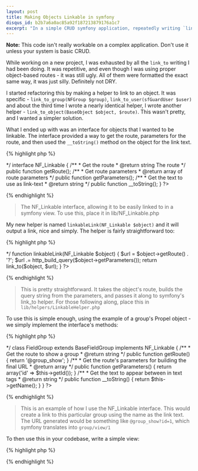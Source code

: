 ```yaml
---
layout: post
title: Making Objects Linkable in symfony
disqus_id: b2b7a6a0ac85a92f187213879176a1c7
excerpt: "In a simple CRUD symfony application, repeatedly writing `link_to` is exhausting. This way is simpler."
---
```


**Note:** This code isn't really workable on a complex application. Don't use it unless your system is basic CRUD.

While working on a new project, I was exhausted by all the `link_to` writing I
had been doing. It was repetitive, and even though I was using proper
object-based routes - it was still ugly. All of them were formatted the exact
same way, it was just silly. Definitely not DRY.

I started refactoring this by making a helper to link to an object. It was
specific - `link_to_group(NFGroup $group)`, `link_to_user(sfGuardUser $user)`
 and about the third time I wrote a nearly identical helper, I wrote another
helper - `link_to_object(BaseObject $object, $route)`. This wasn't pretty, and
I wanted a simpler solution.

What I ended up with was an interface for objects that I wanted to be linkable.
The interface provided a way to get the route, parameters for the route, and
then used the `__toString()` method on the object for the link text.

{% highlight php %}
<?php
/**
 * Makes an object easy to link to by passing it to the
 * linkableLink helper
 *
 * @author Graham Christensen <graham@grahamc.com>
 */
interface NF_Linkable {
	/**
	 * Get the route
	 * @return string The route
	 */
	public function getRoute();

	/**
	 * Get route parameters
	 * @return array of route parameters
	 */
	public function getParameters();

	/**
	 * Get the text to use as link-text
	 * @return string
	 */
	public function __toString();
}
?>
{% endhighlight %}

> The NF_Linkable interface, allowing it to be easily linked to in a symfony
> view. To use this, place it in lib/NF_Linkable.php

My new helper is named `linkableLink(NF_Linkable $object)` and it will output
a link, nice and simply. The helper is fairly straightforward too:

{% highlight php %}
<?php
/**
 * Link to any object extending NF_Linkable
 * @param NF_Linkable $object
 * @return string
 * @author Graham Christensen <graham@grahamc.com>
 */
function linkableLink(NF_Linkable $object) {
	$url = $object->getRoute() . '?';
	$url .= http_build_query($object->getParameters());

	return link_to($object, $url);
}
?>
{% endhighlight %}


> This is pretty straightforward. It takes the object's route, builds the query
> string from the parameters, and passes it along to symfony's link_to helper.
> For those following along, place this in `lib/helpers/LinkableHelper.php`

To use this is simple enough, using the example of a group's Propel object - we
simply implement the interface's methods:

{% highlight php %}
<?php

/**
 * A group object which is linkable using linkableLink
 *
 * @author Graham Christensen <graham@grahamc.com>
 */
class FieldGroup extends BaseFieldGroup
						implements NF_Linkable {
	/**
	 * Get the route to show a group
	 * @return string
	 */
	public function getRoute() {
		return '@group_show';
	}

	/**
	 * Get the route's parameters for building the final URL
	 * @return array
	 */
	public function getParameters() {
		return array('id' => $this->getId());
	}

	/**
	 * Get the text to appear between in <a>text</a> tags
	 * @return string
	 */
	public function __toString() {
		return $this->getName();
	}
}
?>
{% endhighlight %}

> This is an example of how I use the NF_Linkable interface. This would create
> a link to this particular group using the name as the link text. The URL
> generated would be something like `@group_show?id=1`, which
symfony translates into `group/view/1`

To then use this in your codebase, write a simple view:

{% highlight php %}
<?php
// Get a FieldGroup just for the example
$group = FieldGroupPeer::doSelectOne(new Criteria());

use_helper('Linkable');
echo linkableLink($group);
?>
{% endhighlight %}
